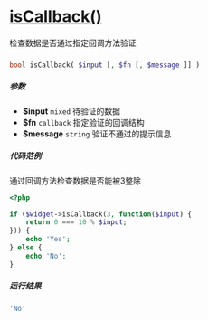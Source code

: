 [isCallback()](http://twinh.github.com/widget/api/isCallback)
=============================================================

检查数据是否通过指定回调方法验证

### 
```php
bool isCallback( $input [, $fn [, $message ]] )
```

##### 参数
* **$input** `mixed` 待验证的数据
* **$fn** `callback` 指定验证的回调结构
* **$message** `string` 验证不通过的提示信息

##### 代码范例
通过回调方法检查数据是否能被3整除
```php
<?php

if ($widget->isCallback(3, function($input) {
    return 0 === 10 % $input;
})) {
    echo 'Yes';
} else {
    echo 'No';
}
```
##### 运行结果
```php
'No'
```
